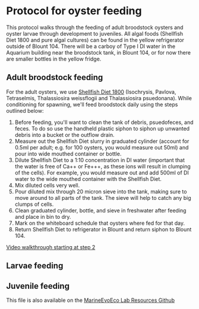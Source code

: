 # Protocol for oyster feeding
This protocol walks through the feeding of adult broodstock oysters and oyster larvae through development to juveniles. All algal foods (Shellfish Diet 1800 and pure algal cultures) can be found in the yellow refrigerator outside of Blount 104. There will be a carboy of Type I DI water in the Aquarium building near the broodstock tank, in Blount 104, or for now there are smaller bottles in the yellow fridge.

## Adult broodstock feeding
For the adult oysters, we use [Shellfish Diet 1800](https://reedmariculture.com/products/shellfish-diet) (Isochrysis, Pavlova, Tetraselmis, Thalassiosira weissflogii and Thalassiosira psuedonana). While conditioning for spawning, we'll feed broodstock daily using the steps outlined below:
1. Before feeding, you'll want to clean the tank of debris, psuedofeces, and feces. To do so use the handheld plastic siphon to siphon up unwanted debris into a bucket or the outflow drain.
2. Measure out the Shellfish Diet slurry in graduated cylinder (account for 0.5ml per adult; e.g. for 100 oysters, you would measure out 50ml) and pour into wide mouthed container or bottle.
3. Dilute Shellfish Diet to a 1:10 concentration in DI water (important that the water is free of Ca++ or Fe+++, as these ions will result in clumping of the cells). For example, you would measure out and add 500ml of DI water to the wide mouthed container with the Shellfish Diet.
4. Mix diluted cells very well.
5. Pour diluted mix through 20 micron sieve into the tank, making sure to move around to all parts of the tank. The sieve will help to catch any big clumps of cells.
6. Clean graduated cylinder, bottle, and sieve in freshwater after feeding and place in bin to dry.
7. Mark on the whiteboard schedule that oysters where fed for that day.
8. Return Shellfish Diet to refrigerator in Blount and return siphon to Blount 104.

[Video walkthrough starting at step 2](https://drive.google.com/drive/folders/1rC78a5fl5wyeqQ5xRY02yMZaqw_RhHd3)

## Larvae feeding

## Juvenile feeding

This file is also available on the [MarineEvoEco Lab Resources Github](https://github.com/MarineEvoEcoLab/Lab_Resources/blob/master/Protocols/oyster_feeding.md)
